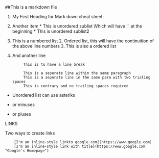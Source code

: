 ##This is a markdown file

1. My First Heading for Mark down cheat sheet:
2. Another item
		* This is unordered sublist Which will have '.' at the beginning
		* This is unordered sublist2

1. This is a numbered list
		2. Ordered list, this will have the continuition of the above line numbers
		3. This is also a ordered list

4. And another line

			This is to have a line break			

			This is a seperate line within the same paragraph		
			This is a seperate line in the same para with two trialing spaces		
			This is contrary and no trailing spaces required
* Unordered list can use asteriks
- or minuses
+ or pluses


LINKS

Two ways to create links

		[I'm an inline-style linkto google.com](https://www.google.com)
		[I'm an inline-style link with title](https://www.google.com "Google's Homepage")
		

